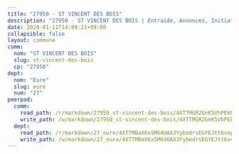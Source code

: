 ```yaml
---
title: "27950 - ST VINCENT DES BOIS"
description: "27950 - ST VINCENT DES BOIS | Entraide, Annonces, Initiatives"
date: 2020-01-11T14:09:21+09:00
collapsible: false
layout: commune
comm:
  nom: "ST VINCENT DES BOIS"
  slug: st-vincent-des-bois
  cp: "27950"
dept:
  nom: "Eure"
  slug: eure
  num: "27"
peerpad:
  comm:
    read_path: /r/markdown/27950_st-vincent-des-bois/4XTTMGR2GnK5VhPEkNKgrhtB4vz1NQhd5y7DRzWEy39bEraLR
    write_path: /w/markdown/27950_st-vincent-des-bois/4XTTMGR2GnK5VhPEkNKgrhtB4vz1NQhd5y7DRzWEy39bEraLR-K3TgTtsofnJEjxzt5aq5ZZwNs4P35THCvEBz2TvsKzHfQLJoZtaQyc32GLKLxWP7VKvmPh28BCxPiXosVrX6AEZHEk1SJk49pxpd6Ew3Z98dFQ8ZWhCWpgHD63RQC77jcMdBamyT
  dept:
    read_path: /r/markdown/27_eure/4XTTMBaX6xSM64UAX3YybedrsEGYEJtt6vopdQsPEFtGijgwg
    write_path: /w/markdown/27_eure/4XTTMBaX6xSM64UAX3YybedrsEGYEJtt6vopdQsPEFtGijgwg-K3TgUmjy61Gu7ZFzjoVmiacXP2Rc4pq6sxVCYUX3mFQZWQw9yCKsEoAMagtuW4jJTYhK96DsWW4cPmZLagvQNZ34BscGcu4btrtJibt18c1mpqofaWe6Q3RartDiuMTjY7NrsH4r
---
```


